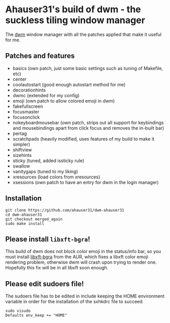 # Ahauser31's build of dwm - the suckless tiling window manager

The [dwm](https://dwm.suckless.org/) window manager with all the patches applied that make it useful for me.

## Patches and features

- basics (own patch, just some basic settings such as tuning of Makefile, etc)
- center
- coolautostart (good enough autostart method for me)
- decorationhints
- dwmc (extended for my config)
- emoji (own patch to allow colored emoji in dwm)
- fakefullscreen
- focusmaster
- focusonclick
- nokeyboardmousebar (own patch, strips out all support for keybindings and mousebindings apart from click focus and removes the in-built bar)
- pertag
- scratchpads (heavily modified, uses features of my build to make it simpler)
- shiftview
- sizehints
- sticky (tuned, added issticky rule)
- swallow
- vanitygaps (tuned to my liking)
- xresources (load colors from xresources)
- xsessions (own patch to have an entry for dwm in the login manager)

## Installation

```
git clone https://github.com/ahauser31/dwm-ahauser31
cd dwm-ahauser31
git checkout merged_again
sudo make install
```

## Please install `libxft-bgra`!

This build of dwm does not block color emoji in the status/info bar, so you must install [libxft-bgra](https://aur.archlinux.org/packages/libxft-bgra/) from the AUR, which fixes a libxft color emoji rendering problem, otherwise dwm will crash upon trying to render one. Hopefully this fix will be in all libxft soon enough.


## Please edit sudoers file!

The sudoers file has to be edited in include keeping the HOME environment variable in order for the installation of the sxhkdrc file to succeed

```
sudo visudo
Defaults env_keep += "HOME"
```
